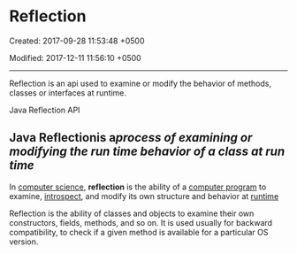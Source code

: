 # Reflection

Created: 2017-09-28 11:53:48 +0500

Modified: 2017-12-11 11:56:10 +0500

---

Reflection is an api used to examine or modify the behavior of methods, classes or interfaces at runtime.

Java Reflection API

## Java Reflectionis a*process of examining or modifying the run time behavior of a class at run time*

In [computer science](https://en.wikipedia.org/wiki/Computer_science), **reflection** is the ability of a [computer program](https://en.wikipedia.org/wiki/Computer_program) to examine, [introspect](https://en.wikipedia.org/wiki/Introspection_(computer_science)), and modify its own structure and behavior at [runtime](https://en.wikipedia.org/wiki/Run_time_(program_lifecycle_phase))

Reflection is the ability of classes and objects to examine their own constructors, fields, methods, and so on. It is used usually for backward compatibility, to check if a given method is available for a particular OS version.
